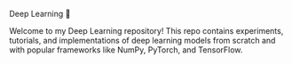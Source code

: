 Deep Learning 🚀

Welcome to my Deep Learning repository!
This repo contains experiments, tutorials, and implementations of deep learning models from scratch and with popular frameworks like NumPy, PyTorch, and TensorFlow.
